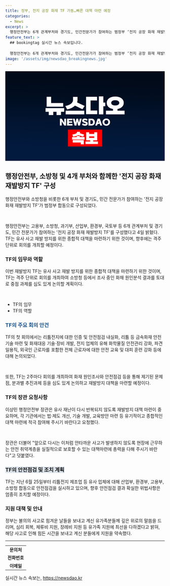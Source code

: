 ```yaml
---
title: 정부, 전지 공장 화재 TF 가동…빠른 대책 마련 예정
categories:
  - News
excerpt: >
  행정안전부는 6개 관계부처와 경기도, 민간전문가가 참여하는 범정부 ‘전지 공장 화재 재발방지 TF’를 구성했다. TF는 유사 사고 재발 방지를 위한 종합적 대책을 마련하기 위해 2주마다 회의를 개최하며, 전 과정의 안전관리체계에 관한 논의를 진행할 예정이다. 또한 정부는 공장화재 사고 이후 피해자·유가족 지원에 대한 구체적인 대책을 논의하고 있다. TF는 지난 6월부터 안전점검을 실시해왔으며, 안전점검 결과를 바탕으로 재발방지 대책을 마련할 예정이다.
feature_text: >
  ## bookingtag 실시간 뉴스 속보입니다.

  행정안전부는 6개 관계부처와 경기도, 민간전문가가 참여하는 범정부 ‘전지 공장 화재 재발방지 TF’를 구성했다. TF는 유사 사고 재발 방지를 위한 종합적 대책을 마련하기 위해 2주마다 회의를 개최하며, 전 과정의 안전관리체계에 관한 논의를 진행할 예정이다. 또한 정부는 공장화재 사고 이후 피해자·유가족 지원에 대한 구체적인 대책을 논의하고 있다. TF는 지난 6월부터 안전점검을 실시해왔으며, 안전점검 결과를 바탕으로 재발방지 대책을 마련할 예정이다.
image: '/assets/img/newsdao_breakingnews.jpg'
---
```


<p><img src="/assets/img/newsdao_breakingnews.jpg" alt="bookingtag 속보" /></p>

<h2 data-ke-size="size26">행정안전부, 소방청 및 4개 부처와 함께한 '전지 공장 화재 재발방지 TF' 구성</h2>

<p data-ke-size="size16">행정안전부와 소방청을 비롯한 6개 부처 및 경기도, 민간 전문가가 참여하는 '전지 공장 화재 재발방지 TF'가 범정부 합동으로 구성되었다.</p>

<p>​</p>

<p data-ke-size="size16">행정안전부는 고용부, 소방청, 과기부, 산업부, 환경부, 국토부 등 6개 관계부처 및 경기도, 민간 전문가가 참여하는 '전지 공장 화재 재발방지 TF'를 구성했다고 4일 밝혔다. TF는 유사 사고 재발 방지를 위한 종합적 대책을 마련하기 위한 것이며, 향후에는 격주 단위로 회의를 개최할 예정이다.</p>

<h3 data-ke-size="size24">TF의 임무와 역할</h3>

<p data-ke-size="size16">이번 재발방지 TF는 유사 사고 재발 방지를 위한 종합적 대책을 마련하기 위한 것이며, TF는 격주 단위로 회의를 개최하여 소방청 등에서 조사 중인 화재 원인분석 결과를 토대로 중점 과제를 심도 있게 논의할 계획이다.</p>

<p>​</p>

<ul>
  <li>TF의 임무</li>
  <li>TF의 역할</li>
</ul>

<h3 data-ke-size="size24"><b><span style="color: #1a5490;">TF의 주요 회의 안건</span></b></h3>

<p data-ke-size="size16">TF의 첫 회의에서는 리튬전지에 대한 인증 및 안전점검 내실화, 리튬 등 금속화재 안전기술 마련 및 화재대응 기술·장비 개발, 전지 업체의 유해 화학물질 안전관리 강화, 파견 일용직, 외국인 근로자를 포함한 전체 근로자에 대한 안전 교육 및 대피 훈련 강화 등에 대해 논의되었다.</p>

<p>​</p>

<p data-ke-size="size16">또한, TF는 2주마다 회의를 개최하여 화재 원인조사와 안전점검 등을 통해 제기된 문제점, 분과별 추진과제 등을 심도 있게 논의하고 재발방지 대책을 마련할 예정이다.</p>

<h3 data-ke-size="size24">TF의 장관 요청사항</h3>

<p data-ke-size="size16">이상민 행정안전부 장관은 유사 재난이 다시 반복되지 않도록 재발방지 대책 마련이 중요하며, 각 기관에서는 법·제도 개선, 기술 개발, 교육방안 마련 등 유기적이고 종합적인 대책 마련에 적극 참여해 주시기 바란다고 요청했다.</p>

<p>​</p>

<p data-ke-size="size16">장관은 더불어 "앞으로 다시는 이처럼 안타까운 사고가 발생하지 않도록 현장에 근무하는 안전 취약계층을 실질적으로 보호할 수 있는 대책마련에 총력을 다해 주시기 바란다"고 덧붙였다.</p>

<h3 data-ke-size="size24"><span style="background-color: #21538527;"><b>TF의 안전점검 및 조치 계획</b></span></h3>

<p data-ke-size="size16">TF는 지난 6월 25일부터 리튬전지 제조업 등 유사 업체에 대해 산업부, 환경부, 고용부, 소방청 합동으로 안전점검을 실시하고 있으며, 향후 안전점검 결과 확실한 위법사항은 엄중히 조치할 예정이다.</p>

<h3 data-ke-size="size24">지원 대책 및 안내</h3>

<p data-ke-size="size16">정부는 불의의 사고로 힘겨운 날들을 보내고 계신 유가족분들께 깊은 위로의 말씀을 드리며, 심리 회복, 체류비 지원, 장례비 지원 등 유가족 지원에 최선을 다하겠다고 밝혀, 해당 사고로 인해 힘든 시간을 보내고 계신 분들에게 지원을 약속했다.</p>

<hr>

<table>
  <tr>
    <td style="text-align: center; height: 17px;"><b>문의처</b></td>
  </tr>
  <tr>
    <td style="text-align: center; height: 17px;"><b>전화번호</b></td>
  </tr>
  <tr>
    <td style="text-align: center; height: 17px;"><b>이메일</b></td>
  </tr>
</table>

<p data-ke-size="size16"></p>
실시간 뉴스 속보는, <a href="https://newsdao.kr" rel="dofollow">https://newsdao.kr</a>


